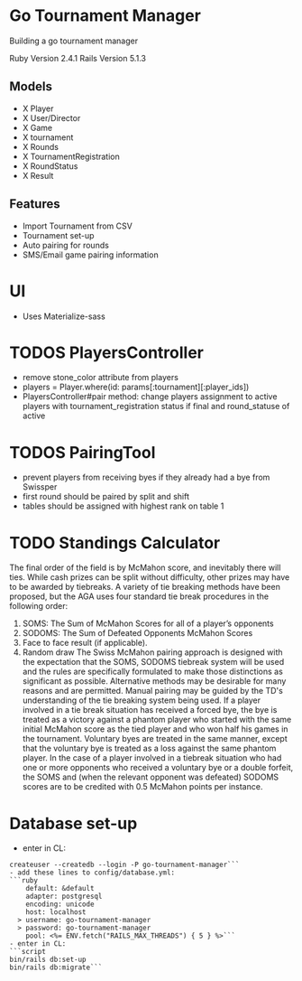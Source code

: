 # Go Tournament Manager

Building a go tournament manager

Ruby Version 2.4.1
Rails Version 5.1.3

## Models
- X Player
- X User/Director
- X Game
- X tournament
- X Rounds
- X TournamentRegistration
- X RoundStatus
- X Result

## Features
- Import Tournament from CSV
- Tournament set-up
- Auto pairing for rounds
- SMS/Email game pairing information


# UI
- Uses Materialize-sass

# TODOS PlayersController
- remove stone_color attribute from players
- players = Player.where(id: params[:tournament][:player_ids])
- PlayersController#pair method: change players assignment to active players with tournament_registration status if final and round_statuse of active

# TODOS PairingTool
- prevent players from receiving byes if they already had a bye from Swissper
- first round should be paired by split and shift
- tables should be assigned with highest rank on table 1

# TODO Standings Calculator

The final order of the field is by McMahon score, and inevitably there will ties. While cash prizes
can be split without difficulty, other prizes may have to be awarded by tiebreaks. A variety of tie
breaking methods have been proposed, but the AGA uses four standard tie break procedures in
the following order:
1. SOMS: The Sum of McMahon Scores for all of a player’s opponents
2. SODOMS: The Sum of Defeated Opponents McMahon Scores
3. Face to face result (if applicable).
4. Random draw
The Swiss McMahon pairing approach is designed with the expectation that the SOMS,
SODOMS tiebreak system will be used and the rules are specifically formulated to make those
distinctions as significant as possible. Alternative methods may be desirable for many reasons and
are permitted. Manual pairing may be guided by the TD's understanding of the tie breaking
system being used.
If a player involved in a tie break situation has received a forced bye, the bye is treated as a
victory against a phantom player who started with the same initial McMahon score as the tied
player and who won half his games in the tournament. Voluntary byes are treated in the same
manner, except that the voluntary bye is treated as a loss against the same phantom player.
In the case of a player involved in a tiebreak situation who had one or more opponents who
received a voluntary bye or a double forfeit, the SOMS and (when the relevant opponent was
defeated) SODOMS scores are to be credited with 0.5 McMahon points per instance.

# Database set-up
-  enter in CL:
```script
createuser --createdb --login -P go-tournament-manager```
- add these lines to config/database.yml:
```ruby
    default: &default
    adapter: postgresql
    encoding: unicode
    host: localhost
  > username: go-tournament-manager
  > password: go-tournament-manager
    pool: <%= ENV.fetch("RAILS_MAX_THREADS") { 5 } %>```
- enter in CL:
```script
bin/rails db:set-up
bin/rails db:migrate```
